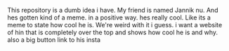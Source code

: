 This repository is a dumb idea i have. My friend is named Jannik nu. And hes gotten kind of a meme. in a positive way. hes really cool. 
Like its a meme to state how cool he is. We're weird with it i guess.
i want a website of hin that is completely over the top and shows how cool he is and why. also a big button link to his insta
